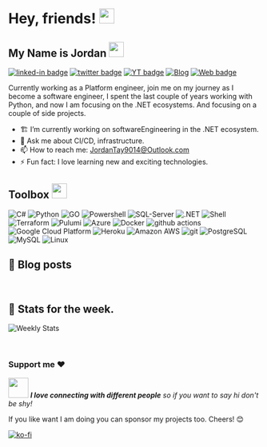 <h1>Hey, friends! <img src="https://emojis.slackmojis.com/emojis/images/1536351075/4594/blob-wave.gif?1536351075" width="30"/> </h1>

## My Name is Jordan  <img src="https://media.giphy.com/media/WFZvB7VIXBgiz3oDXE/giphy.gif" width="30"> 

[![linked-in badge](https://img.shields.io/badge/JordanTaylor-2088FF?style=flat&logo=linkedin)](https://www.linkedin.com/in/jordan-taylor-3555aba6/)
[![twitter badge](https://img.shields.io/badge/@Just_Jordan_T-2088FF?style=flat&logo=twitter)](https://twitter.com/Just_Jordan_T)
[![YT badge](https://img.shields.io/badge/YouTube-FF0000?style=flat&logo=youtube&logoColor=white)](https://www.youtube.com/channel/UCWMddXhNGWkzBYYS9cv-7Qg?view_as=subscriber)
[![Blog](https://img.shields.io/badge/Blog-2088FF?&style=flat&logo=blog&logoColor=white)](https://dev.to/justjordant)
[![Web badge](https://img.shields.io/badge/WebSite-30302f?style=flat&logo=google_chrome)](https://justjordant.com/)


Currently working as a Platform engineer, join me on my journey as I become a software engineer, I spent the last couple of years working with Python, and now I am focusing on the .NET ecosystems. And focusing on a couple of side projects.


- 🏗️ I’m currently working on softwareEngineering in the .NET ecosystem.
- 💬 Ask me about CI/CD, infrastructure.
- 📫 How to reach me: JordanTay9014@Outlook.com
- ⚡ Fun fact: I love learning new and exciting technologies.

## Toolbox <img src="https://media.giphy.com/media/Sw7TjgSIAli8y1xNpp/giphy.gif" width="30">

<p align="left">
  <img alt="C#" src="https://img.shields.io/badge/C%23-239120?style=flat&logo=c-sharp&logoColor=white" />
  <img alt="Python" src="https://img.shields.io/badge/Python-3776AB?style=flat&logo=python&logoColor=white"/>
  <img alt="GO" src="https://img.shields.io/badge/GO-3776AB?style=flat&logo=GO&logoColor=white"/>
  <img alt="Powershell" src="https://img.shields.io/badge/Powershell-2088FF?style=flat&logo=powershell&logoColor=white" />
  <img alt="SQL-Server" src="https://img.shields.io/badge/Microsoft_SQL_Server-CC2927?style=flat&logo=microsoft-sql-server&logoColor=white" />
  <img alt=".NET" src="https://img.shields.io/badge/.NET-5C2D91?style=flat&logo=.net&logoColor=white" />
  <img alt="Shell" src="https://img.shields.io/badge/Shell_Script-121011?style=flat&logo=gnu-bash&logoColor=white"/>
  <img alt="Terraform" src="https://img.shields.io/badge/-Terraform-623ce4?style=flat&logo=terraform&logoColor=white" />
  <img alt="Pulumi" src="https://img.shields.io/badge/-Pulumi-623ce4?style=flat&logo=pulumi&logoColor=white" />
  <img alt="Azure" src="https://img.shields.io/badge/Microsoft_Azure-2088FF?style=flat&logo=microsoft-azure&logoColor=white" /> 
  <img alt="Docker" src="https://img.shields.io/badge/-Docker-2088FF?style=flat&logo=docker&logoColor=white" />
  <img alt="github actions" src="https://img.shields.io/badge/-Github_Actions-2088FF?style=flat&logo=github-actions&logoColor=white" />
  <img alt="Google Cloud Platform" src="https://img.shields.io/badge/-Google_Cloud_Platform-1a73e8?style=flat&logo=google-cloud&logoColor=white" />
  <img alt="Heroku" src="https://img.shields.io/badge/Heroku-430098?style=flat&logo=heroku&logoColor=white" />
  <img alt="Amazon AWS" src="https://img.shields.io/badge/Amazon_AWS-F37626?style=flat&logo=amazon-aws&logoColor=white" />
  <img alt="git" src="https://img.shields.io/badge/-Git-F05032?style=flat&logo=git&logoColor=white" />
  <img alt="PostgreSQL" src="https://img.shields.io/badge/PostgreSQL-316192?style=flat&logo=postgresql&logoColor=white" />
  <img alt="MySQL" src="https://img.shields.io/badge/MySQL-00000F?style=flat&logo=mysql&logoColor=white" />
  <img alt="Linux" src="https://img.shields.io/badge/-Linux-FCC624?style=flat&logo=linux&logoColor=white" />

  
 ## 📰 Blog posts
<!-- BLOG-POST-LIST:START -->
<!-- BLOG-POST-LIST:END -->

<br/>

## 🧮 Stats for the week.
<!-- ![Wwakatime stats](https://github-readme-stats-taupe-two.vercel.app/api/wakatime?username=JustJordanT&hide_title=true&hide_border=true&langs_count=5) -->
![Weekly Stats](https://wakatime.com/share/@JustJordanT/e75d2b52-c47b-4824-b8fe-cdcaa2257f3d.svg)
</details>

<br/>

### Support me ❤
<img src="https://media.giphy.com/media/LnQjpWaON8nhr21vNW/giphy.gif" width="40"> <em><b>I love connecting with different people</b> so if you want to say hi don't be shy!</b></em>

  If you like want I am doing you can sponsor my projects too. Cheers! 😊
  
[![ko-fi](https://ko-fi.com/img/githubbutton_sm.svg)](https://ko-fi.com/B0B84USLR)

<!--
**JustJordanT/JustJordanT** is a ✨ _special_ ✨ repository because its `README.md` (this file) appears on your GitHub profile.

Here are some ideas to get you started:

- 🔭 I’m currently working on ...
- 🌱 I’m currently learning ...
- 👯 I’m looking to collaborate on ...
- 🤔 I’m looking for help with ...
- 💬 Ask me about ...
- 📫 How to reach me: ...
- 😄 Pronouns: ...
- ⚡ Fun fact: ...

## Get in touch

![Top Languages](https://github-readme-stats.vercel.app/api/top-langs/?username=JustJordanT&layout=compact)
support
</p>
  
[![ko-fi](https://ko-fi.com/img/githubbutton_sm.svg)](https://ko-fi.com/B0B84USLR)


![GitHub stats](https://github-readme-stats.vercel.app/api/?username=JustJordanT&show_icons=true&title_color=fff&icon_color=79ff97&text_color=9f9f9f&bg_color=151515)

![GitHub langs stats](https://github-readme-stats.vercel.app/api/top-langs/?username=JustJordanT&show_icons=true&title_color=fff&icon_color=79ff97&text_color=9f9f9f&bg_color=151515&layout=compact)![GitHub stats](https://github-readme-stats.vercel.app/api/?username=JustJordanT&show_icons=true&title_color=fff&icon_color=79ff97&text_color=9f9f9f&bg_color=151515)

![GitHub langs stats](https://github-readme-stats.vercel.app/api/top-langs/?username=JustJordanT&show_icons=true&title_color=fff&icon_color=79ff97&text_color=9f9f9f&bg_color=151515&layout=compact)


-->
